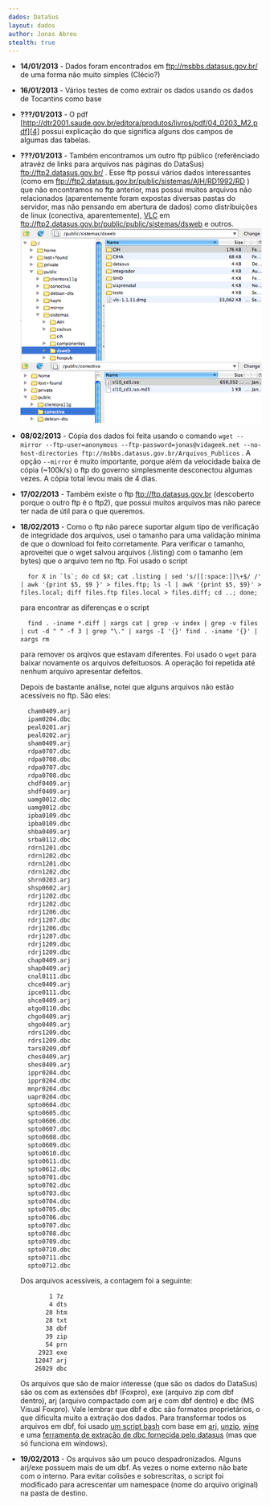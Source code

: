 ```yaml
---
dados: DataSus
layout: dados
author: Jonas Abreu
stealth: true
---
```


* **14/01/2013** - Dados foram encontrados em ftp://msbbs.datasus.gov.br/ de uma forma não muito simples (Clécio?)

* **16/01/2013** - Vários testes de como extrair os dados usando os dados de Tocantins como base

* **???/01/2013** - O pdf [http://dtr2001.saude.gov.br/editora/produtos/livros/pdf/04_0203_M2.pdf][4] possui explicação do que significa alguns dos campos de algumas das tabelas.

* **???/01/2013** - Também encontramos um outro ftp público (referênciado atravéz de links para arquivos nas páginas do DataSus) ftp://ftp2.datasus.gov.br/ . Esse ftp possui vários dados interessantes (como em ftp://ftp2.datasus.gov.br/public/sistemas/AIH/RD1992/RD ) que não encontramos no ftp anterior, mas possui muitos arquivos não relacionados (aparentemente foram expostas diversas pastas do servidor, mas não pensando em abertura de dados) como distribuições de linux (conectiva, aparentemente), [VLC][1] em ftp://ftp2.datasus.gov.br/public/public/sistemas/dsweb e outros. ![VLC][2] ![Conectiva][3]

* **08/02/2013** - Cópia dos dados foi feita usando o comando `wget --mirror --ftp-user=anonymous --ftp-password=jonas@vidageek.net --no-host-directories ftp://msbbs.datasus.gov.br/Arquivos_Publicos` . A opção `--mirror` é muito importante, porque além da velocidade baixa de cópia (~100k/s) o ftp do governo simplesmente desconectou algumas vezes. A cópia total levou mais de 4 dias.

* **17/02/2013** - Também existe o ftp ftp://ftp.datasus.gov.br (descoberto porque o outro ftp é o ftp2), que possui muitos arquivos mas não parece ter nada de útil para o que queremos.

* **18/02/2013** - Como o ftp não parece suportar algum tipo de verificação de integridade dos arquivos, usei o tamanho para uma validação mínima de que o download foi feito corretamente. Para verificar o tamanho, aproveitei que o wget salvou arquivos (.listing) com o tamanho (em bytes) que o arquivo tem no ftp.
Foi usado o script 

		for X in `ls`; do cd $X; cat .listing | sed 's/[[:space:]]\+$/ /' | awk '{print $5, $9 }' > files.ftp; ls -l | awk '{print $5, $9}' > files.local; diff files.ftp files.local > files.diff; cd ..; done;

	para encontrar as diferenças e o script 

		find . -iname *.diff | xargs cat | grep -v index | grep -v files | cut -d " " -f 3 | grep "\." | xargs -I '{}' find . -iname '{}' | xargs rm

	para remover os arqivos que estavam diferentes. Foi usado o `wget` para baixar novamente os arquivos defeituosos. A operação foi repetida até nenhum arquivo apresentar defeitos.

	Depois de bastante análise, notei que alguns arquivos não estão acessíveis no ftp. São eles:

		cham0409.arj
		ipam0204.dbc
		peal0201.arj
		peal0202.arj
		sham0409.arj
		rdpa0707.dbc
		rdpa0708.dbc
		rdpa0707.dbc
		rdpa0708.dbc
		chdf0409.arj
		shdf0409.arj
		uamg0012.dbc
		uamg0012.dbc
		ipba0109.dbc
		ipba0109.dbc
		shba0409.arj
		srba0112.dbc
		rdrn1201.dbc
		rdrn1202.dbc
		rdrn1201.dbc
		rdrn1202.dbc
		shrn0203.arj
		shsp0602.arj
		rdrj1202.dbc
		rdrj1202.dbc
		rdrj1206.dbc
		rdrj1207.dbc
		rdrj1206.dbc
		rdrj1207.dbc
		rdrj1209.dbc
		rdrj1209.dbc
		chap0409.arj
		shap0409.arj
		cnal0111.dbc
		chce0409.arj
		ipce0111.dbc
		shce0409.arj
		atgo0110.dbc
		chgo0409.arj
		shgo0409.arj
		rdrs1209.dbc
		rdrs1209.dbc
		tars0209.dbf
		ches0409.arj
		shes0409.arj
		ippr0204.dbc
		ippr0204.dbc
		mnpr0204.dbc
		uapr0204.dbc
		spto0604.dbc
		spto0605.dbc
		spto0606.dbc
		spto0607.dbc
		spto0608.dbc
		spto0609.dbc
		spto0610.dbc
		spto0611.dbc
		spto0612.dbc
		spto0701.dbc
		spto0702.dbc
		spto0703.dbc
		spto0704.dbc
		spto0705.dbc
		spto0706.dbc
		spto0707.dbc
		spto0708.dbc
		spto0709.dbc
		spto0710.dbc
		spto0711.dbc
		spto0712.dbc
	
	Dos arquivos acessíveis, a contagem foi a seguinte:

		      1 7z
		      4 dts
		     28 htm
		     28 txt
		     38 dbf
		     39 zip
		     54 prn
		   2923 exe
		  12047 arj
		  26029 dbc

	Os arquivos que são de maior interesse (que são os dados do DataSus) são os com as extensões dbf (Foxpro), exe (arquivo zip com dbf dentro), arj (arquivo compactado com arj e com dbf dentro) e dbc (MS Visual Foxpro). Vale lembrar que dbf e dbc são formatos proprietários, o que dificulta muito a extração dos dados. 
	Para transformar todos os arquivos em dbf, foi usado [um script bash][5] com base em [arj][7], [unzip][8], [wine][9] e uma [ferramenta de extração de dbc fornecida pelo datasus][6] (mas que só funciona em windows).

* **19/02/2013** - Os arquivos são um pouco despadronizados. Alguns arj/exe possuem mais de um dbf. As vezes o nome externo não bate com o interno. Para evitar colisões e sobrescritas, o script foi modificado para acrescentar um namespace (nome do arquivo original) na pasta de destino.



[1]: http://www.videolan.org/vlc/index.html
[2]: /dados/datasus/vlc.png
[3]: /dados/datasus/conectiva.png
[4]: http://dtr2001.saude.gov.br/editora/produtos/livros/pdf/04_0203_M2.pdf
[5]: https://gist.github.com/jonasabreu/4982078
[6]: http://www2.datasus.gov.br/DATASUS/index.php?area=040805&item=6#dbf2dbc
[7]: http://packages.ubuntu.com/quantal/arj
[8]: http://packages.ubuntu.com/quantal/unzip
[9]: http://www.winehq.org/
